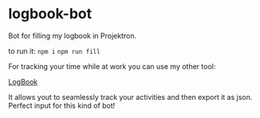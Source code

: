 # logbook-bot

Bot for filling my logbook in Projektron.

to run it:
`npm i`
`npm run fill`

For tracking your time while at work you can use my other tool:

[LogBook](http://logbook.com.s3-website.eu-central-1.amazonaws.com/)

It allows yout to seamlessly track your activities and then export it as json.
Perfect input for this kind of bot!
